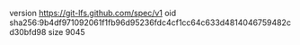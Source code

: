 version https://git-lfs.github.com/spec/v1
oid sha256:9b4df971092061f1fb96d95236fdc4cf1cc64c633d4814046759482cd30bfd98
size 9045
